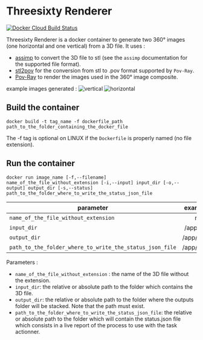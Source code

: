 # Threesixty Renderer

[![Docker Cloud Build Status](https://img.shields.io/docker/cloud/build/myminifactory/pluggable-threesixty-renderer)](https://hub.docker.com/r/myminifactory/pluggable-threesixty-renderer)

Threesixty Renderer is a docker container to generate two 360° images (one horizontal and one vertical) from a 3D file.
It uses :
- [assimp](https://github.com/assimp/assimp) to convert the 3D file to stl (see the `assimp` documentation for the supported file format).
- [stl2pov](https://github.com/timschmidt/stl2pov) for the conversion from stl to .pov format supported by `Pov-Ray`.
- [Pov-Ray](https://github.com/POV-Ray/povray) to render the images used in the 360° image composite.

example images generated :
![vertical](https://i.imgur.com/FNZ24ln.png)
![horizontal](https://i.imgur.com/Tll5enc.png)

## Build the container
```shell
docker build -t tag_name -f dockerfile_path path_to_the_folder_containing_the_docker_file
```
The -f tag is optional on LINUX if the `Dockerfile` is properly named (no file extension).

## Run the container
```shell
docker run image_name [-f,--filename] name_of_the_file_without_extension [-i,--input] input_dir [-o,--output] output_dir [-s,--status] path_to_the_folder_where_to_write_the_status_json_file
```

|                         parameter                        |                  example values               |
|----------------------------------------------------------|:---------------------------------------------:|
|           `name_of_the_file_without_extension`           |                    my3dfile                   |
|                        `input_dir`                       |                /app/files/input/              |
|                        `output_dir`                      |                /app/files/output/             |
| `path_to_the_folder_where_to_write_the_status_json_file` |               /app/files/output/              |

Parameters :
- `name_of_the_file_without_extension` : the name of the 3D file without the extension.
- `input_dir`: the relative or absolute path to the folder which contains the 3D file.
- `output_dir`: the relative or absolute path to the folder where the outputs folder will be stacked. Note that the path must exist. 
- `path_to_the_folder_where_to_write_the_status_json_file`: the relative or absolute path to the folder which will contain the status.json file which consists in a live report of the process to use with the task actionner.
